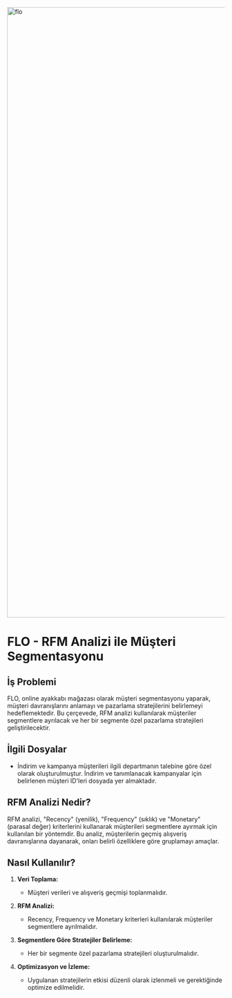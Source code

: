 <img width="1415" alt="flo" src="https://github.com/melisacevik/FLO-Customer-Segmentation/assets/113050206/186995fe-454b-4e22-94db-14c32b03f8f8">

# FLO - RFM Analizi ile Müşteri Segmentasyonu

## İş Problemi

FLO, online ayakkabı mağazası olarak müşteri segmentasyonu yaparak, müşteri davranışlarını anlamayı ve pazarlama stratejilerini belirlemeyi hedeflemektedir. Bu çerçevede, RFM analizi kullanılarak müşteriler segmentlere ayrılacak ve her bir segmente özel pazarlama stratejileri geliştirilecektir.

## İlgili Dosyalar

- İndirim ve kampanya müşterileri ilgili departmanın talebine göre özel olarak oluşturulmuştur. İndirim ve tanımlanacak kampanyalar için belirlenen müşteri ID'leri dosyada yer almaktadır.

## RFM Analizi Nedir?

RFM analizi, "Recency" (yenilik), "Frequency" (sıklık) ve "Monetary" (parasal değer) kriterlerini kullanarak müşterileri segmentlere ayırmak için kullanılan bir yöntemdir. Bu analiz, müşterilerin geçmiş alışveriş davranışlarına dayanarak, onları belirli özelliklere göre gruplamayı amaçlar.

## Nasıl Kullanılır?

1. **Veri Toplama:**
   - Müşteri verileri ve alışveriş geçmişi toplanmalıdır.

2. **RFM Analizi:**
   - Recency, Frequency ve Monetary kriterleri kullanılarak müşteriler segmentlere ayrılmalıdır.

3. **Segmentlere Göre Stratejiler Belirleme:**
   - Her bir segmente özel pazarlama stratejileri oluşturulmalıdır.

4. **Optimizasyon ve İzleme:**
   - Uygulanan stratejilerin etkisi düzenli olarak izlenmeli ve gerektiğinde optimize edilmelidir.

